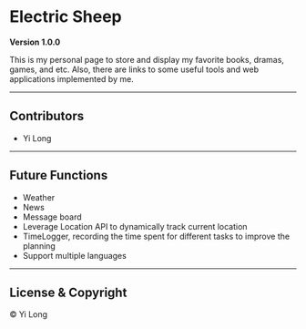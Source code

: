 # Electric Sheep

**Version 1.0.0**

This is my personal page to store and display my favorite books, dramas, games, and etc. Also, there are links to some useful tools and web applications implemented by me.

---

## Contributors
- Yi Long

---

## Future Functions
* Weather
* News
* Message board
* Leverage Location API to dynamically track current location
* TimeLogger, recording the time spent for different tasks to improve the planning
* Support multiple languages

---

## License & Copyright
© Yi Long